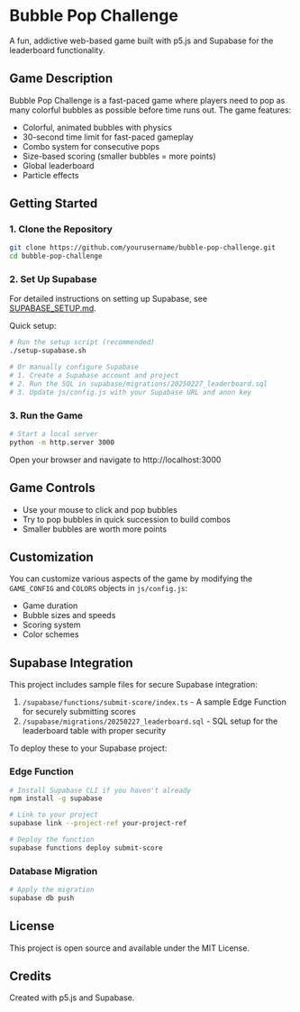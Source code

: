 # Bubble Pop Challenge

A fun, addictive web-based game built with p5.js and Supabase for the leaderboard functionality.

## Game Description

Bubble Pop Challenge is a fast-paced game where players need to pop as many colorful bubbles as possible before time runs out. The game features:

- Colorful, animated bubbles with physics
- 30-second time limit for fast-paced gameplay
- Combo system for consecutive pops
- Size-based scoring (smaller bubbles = more points)
- Global leaderboard
- Particle effects

## Getting Started

### 1. Clone the Repository

```bash
git clone https://github.com/yourusername/bubble-pop-challenge.git
cd bubble-pop-challenge
```

### 2. Set Up Supabase

For detailed instructions on setting up Supabase, see [SUPABASE_SETUP.md](SUPABASE_SETUP.md).

Quick setup:
```bash
# Run the setup script (recommended)
./setup-supabase.sh

# Or manually configure Supabase
# 1. Create a Supabase account and project
# 2. Run the SQL in supabase/migrations/20250227_leaderboard.sql
# 3. Update js/config.js with your Supabase URL and anon key
```

### 3. Run the Game

```bash
# Start a local server
python -m http.server 3000
```

Open your browser and navigate to http://localhost:3000

## Game Controls

- Use your mouse to click and pop bubbles
- Try to pop bubbles in quick succession to build combos
- Smaller bubbles are worth more points

## Customization

You can customize various aspects of the game by modifying the `GAME_CONFIG` and `COLORS` objects in `js/config.js`:

- Game duration
- Bubble sizes and speeds
- Scoring system
- Color schemes

## Supabase Integration

This project includes sample files for secure Supabase integration:

1. `/supabase/functions/submit-score/index.ts` - A sample Edge Function for securely submitting scores
2. `/supabase/migrations/20250227_leaderboard.sql` - SQL setup for the leaderboard table with proper security

To deploy these to your Supabase project:

### Edge Function
```bash
# Install Supabase CLI if you haven't already
npm install -g supabase

# Link to your project
supabase link --project-ref your-project-ref

# Deploy the function
supabase functions deploy submit-score
```

### Database Migration
```bash
# Apply the migration
supabase db push
```

## License

This project is open source and available under the MIT License.

## Credits

Created with p5.js and Supabase.
